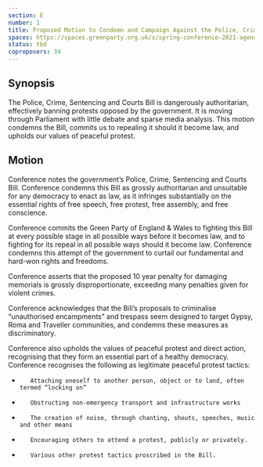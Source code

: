 ```yaml
---
section: E
number: 1
title: Proposed Motion to Condemn and Campaign Against the Police, Crime, Sentencing and Courts Bill
spaces: https://spaces.greenparty.org.uk/s/spring-conference-2021-agenda-forum2/?contentId=78279
status: tbd
coproposers: 34
---
```

## Synopsis

The Police, Crime, Sentencing and Courts Bill is dangerously authoritarian, effectively banning protests opposed by the government. It is moving through Parliament with little debate and sparse media analysis. This motion condemns the Bill, commits us to repealing it should it become law, and upholds our values of peaceful protest.

## Motion

Conference notes the government’s Police, Crime, Sentencing and Courts Bill. Conference condemns this Bill as grossly authoritarian and unsuitable for any democracy to enact as law, as it infringes substantially on the essential rights of free speech, free protest, free assembly, and free conscience.

Conference commits the Green Party of England & Wales to fighting this Bill at every possible stage in all possible ways before it becomes law, and to fighting for its repeal in all possible ways should it become law. Conference condemns this attempt of the government to curtail our fundamental and hard-won rights and freedoms.

Conference asserts that the proposed 10 year penalty for damaging memorials is grossly disproportionate, exceeding many penalties given for violent crimes.

Conference acknowledges that the Bill’s proposals to criminalise “unauthorised encampments” and trespass seem designed to target Gypsy, Roma and Traveller communities, and condemns these measures as discriminatory.

Conference also upholds the values of peaceful protest and direct action, recognising that they form an essential part of a healthy democracy. Conference recognises the following as legitimate peaceful protest tactics:

-        Attaching oneself to another person, object or to land, often termed “locking on”

-        Obstructing non-emergency transport and infrastructure works

-        The creation of noise, through chanting, shouts, speeches, music and other means

-        Encouraging others to attend a protest, publicly or privately.

-        Various other protest tactics proscribed in the Bill.
